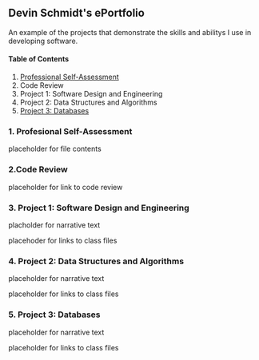 ## Devin Schmidt's ePortfolio

An example of the projects that demonstrate the skills and abilitys I use in developing software.

#### Table of Contents
1.	[Professional Self-Assessment](https://github.com/DevS71/DevS71.github.io/index.md#-1-Professional-Self-Assessment)
2.	Code Review
3.	Project 1: Software Design and Engineering
4.	Project 2: Data Structures and Algorithms
5.	[Project 3: Databases](https://github.com/DevS71/DevS71.github.io/blob/main/index.md#5-project-3-databases)

### 1. Profesional Self-Assessment
placeholder for file contents


### 2.Code Review
placeholder for link to code review

### 3. Project 1: Software Design and Engineering
placholder for narrative text

placehoder for links to class files

### 4. Project 2: Data Structures and Algorithms
placeholder for narrative text

placeholder for links to class files

### 5. Project 3: Databases
placeholder for narrative text

placeholder for links to class files


